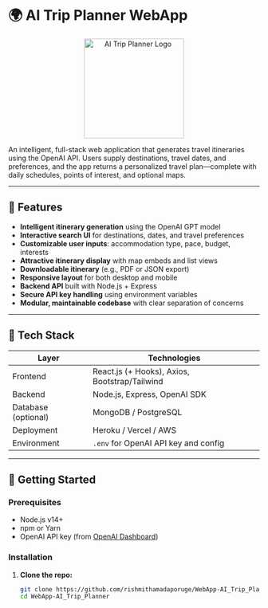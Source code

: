 # 🌍 AI Trip Planner WebApp

<p align="center">
  <img src="path/to/your/logo.png" alt="AI Trip Planner Logo" width="200"/>
</p>

An intelligent, full-stack web application that generates travel itineraries using the OpenAI API. Users supply destinations, travel dates, and preferences, and the app returns a personalized travel plan—complete with daily schedules, points of interest, and optional maps.

---

## 🚀 Features

- **Intelligent itinerary generation** using the OpenAI GPT model  
- **Interactive search UI** for destinations, dates, and travel preferences  
- **Customizable user inputs**: accommodation type, pace, budget, interests  
- **Attractive itinerary display** with map embeds and list views  
- **Downloadable itinerary** (e.g., PDF or JSON export)  
- **Responsive layout** for both desktop and mobile  
- **Backend API** built with Node.js + Express  
- **Secure API key handling** using environment variables  
- **Modular, maintainable codebase** with clear separation of concerns

---

## 🧠 Tech Stack

| Layer             | Technologies                             |
|------------------|-------------------------------------------|
| Frontend         | React.js (+ Hooks), Axios, Bootstrap/Tailwind |
| Backend          | Node.js, Express, OpenAI SDK              |
| Database (optional) | MongoDB / PostgreSQL                  |
| Deployment       | Heroku / Vercel / AWS                     |
| Environment      | `.env` for OpenAI API key and config      |

---

## 🎯 Getting Started

### Prerequisites

- Node.js v14+
- npm or Yarn
- OpenAI API key (from [OpenAI Dashboard](https://platform.openai.com/account/api-keys))

### Installation

1. **Clone the repo:**
   ```bash
   git clone https://github.com/rishmithamadaporuge/WebApp-AI_Trip_Planner.git
   cd WebApp-AI_Trip_Planner
